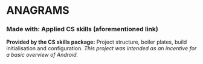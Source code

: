 # ANAGRAMS

### Made with: Applied CS skills (aforementioned link)
**Provided by the CS skills package:** Project structure, boiler plates, build initialisation and configuration.
*This project was intended as an incentive for a basic overview of Android.*
